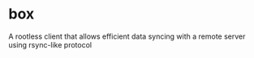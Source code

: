 # box
A rootless client that allows efficient data syncing with a remote server using rsync-like protocol
